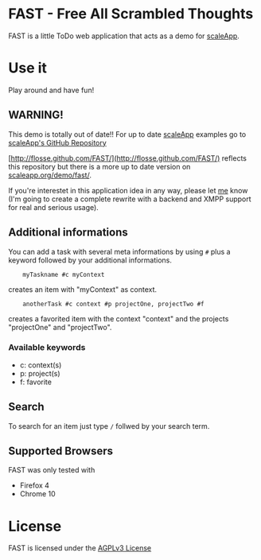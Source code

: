 # FAST - Free All Scrambled Thoughts

FAST is a little ToDo web application that acts as a demo for
[scaleApp](http://www.scaleapp.org).

# Use it

Play around and have fun!

## WARNING!

This demo is totally out of date!!
For up to date [scaleApp](http://www.scaleapp.org) examples go to
[scaleApp's GitHub Repository](https://github.com/flosse/scaleApp/tree/master/examples)


[http://flosse.github.com/FAST/](http://flosse.github.com/FAST/) reflects
this repository but there is a more up to date version on
[scaleapp.org/demo/fast/](http://scaleapp.org/demo/fast/).


If you're interestet in this application idea in any way, please let
[me](mailto:mail@markus-kohlhase.de) know (I'm going to create a complete
rewrite with a backend and XMPP support for real and serious usage).

## Additional informations

You can add a task with several meta informations by using `#` plus a keyword
followed by your additional informations.

		myTaskname #c myContext

creates an item with "myContext" as context.

		anotherTask #c context #p projectOne, projectTwo #f

creates a favorited item with the context "context"
and the projects "projectOne" and "projectTwo".

### Available keywords

- c: context(s)
- p: project(s)
- f: favorite

## Search

To search for an item just type `/` follwed by your search term.

## Supported Browsers

FAST was only tested with

- Firefox 4
- Chrome 10

# License
FAST is licensed under the [AGPLv3 License](http://www.gnu.org/licenses/agpl.html)
